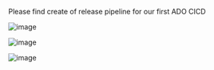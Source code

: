 Please find create of release pipeline for our first ADO CICD 

 
 
![image](https://github.com/persevcareers/ADO/assets/148257733/b8d6ba8a-1c8b-4431-8fa7-3e731f45ace7)

![image](https://github.com/persevcareers/ADO/assets/148257733/63bbfd56-c9e1-49b3-bd70-c6e714ead94e)

![image](https://github.com/persevcareers/ADO/assets/148257733/378591d5-2e7f-4f90-aab5-6fb3989802fc)
